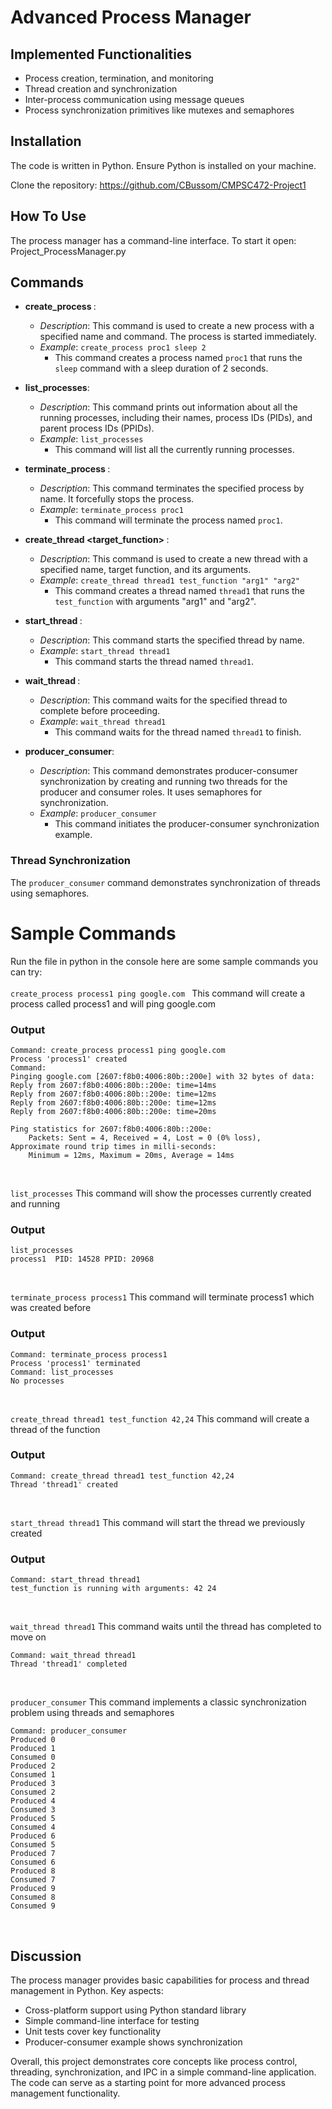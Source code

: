 # Advanced Process Manager

## Implemented Functionalities

- Process creation, termination, and monitoring
- Thread creation and synchronization  
- Inter-process communication using message queues
- Process synchronization primitives like mutexes and semaphores

## Installation  

The code is written in Python. Ensure Python is installed on your machine.

Clone the repository: https://github.com/CBussom/CMPSC472-Project1

## How To Use

The process manager has a command-line interface. To start it open: 
Project_ProcessManager.py

## Commands
- **create_process <name> <command>**:
  - *Description*: This command is used to create a new process with a specified name and command. The process is started immediately.
  - *Example*: `create_process proc1 sleep 2`
    - This command creates a process named `proc1` that runs the `sleep` command with a sleep duration of 2 seconds.

- **list_processes**:
  - *Description*: This command prints out information about all the running processes, including their names, process IDs (PIDs), and parent process IDs (PPIDs).
  - *Example*: `list_processes`
    - This command will list all the currently running processes.

- **terminate_process <name>**:
  - *Description*: This command terminates the specified process by name. It forcefully stops the process.
  - *Example*: `terminate_process proc1`
    - This command will terminate the process named `proc1`.

- **create_thread <name> <target_function> <arguments>**:
  - *Description*: This command is used to create a new thread with a specified name, target function, and its arguments.
  - *Example*: `create_thread thread1 test_function "arg1" "arg2"`
    - This command creates a thread named `thread1` that runs the `test_function` with arguments "arg1" and "arg2".

- **start_thread <name>**:
  - *Description*: This command starts the specified thread by name.
  - *Example*: `start_thread thread1`
    - This command starts the thread named `thread1`.

- **wait_thread <name>**:
  - *Description*: This command waits for the specified thread to complete before proceeding.
  - *Example*: `wait_thread thread1`
    - This command waits for the thread named `thread1` to finish.

- **producer_consumer**:
  - *Description*: This command demonstrates producer-consumer synchronization by creating and running two threads for the producer and consumer roles. It uses semaphores for synchronization.
  - *Example*: `producer_consumer`
    - This command initiates the producer-consumer synchronization example.

  
### Thread Synchronization   
The `producer_consumer` command demonstrates synchronization of threads using semaphores.

# Sample Commands

Run the file in python in the console here are some sample commands you can try: <br> <br> 
`create_process process1 ping google.com `
This command will create a process called process1 and will ping google.com

### Output 
```
Command: create_process process1 ping google.com   
Process 'process1' created
Command: 
Pinging google.com [2607:f8b0:4006:80b::200e] with 32 bytes of data:
Reply from 2607:f8b0:4006:80b::200e: time=14ms 
Reply from 2607:f8b0:4006:80b::200e: time=12ms 
Reply from 2607:f8b0:4006:80b::200e: time=12ms 
Reply from 2607:f8b0:4006:80b::200e: time=20ms 

Ping statistics for 2607:f8b0:4006:80b::200e:
    Packets: Sent = 4, Received = 4, Lost = 0 (0% loss),
Approximate round trip times in milli-seconds:
    Minimum = 12ms, Maximum = 20ms, Average = 14ms
```
<br> 

`list_processes` 
This command will show the processes currently created and running
### Output
```
list_processes
process1  PID: 14528 PPID: 20968
```
<br> 

`terminate_process process1`
This command will terminate process1 which was created before

### Output
```
Command: terminate_process process1
Process 'process1' terminated
Command: list_processes
No processes
```
<br> 

`create_thread thread1 test_function 42,24`
This command will create a thread of the function 

### Output
```
Command: create_thread thread1 test_function 42,24   
Thread 'thread1' created
```

<br> 

`start_thread thread1`
This command will start the thread we previously created 

### Output
```
Command: start_thread thread1  
test_function is running with arguments: 42 24
```
<br> 

`wait_thread thread1`
This command waits until the thread has completed to move on

```
Command: wait_thread thread1
Thread 'thread1' completed
```
<br> 

`producer_consumer`
This command implements a classic synchronization problem using threads and semaphores

```
Command: producer_consumer
Produced 0
Produced 1
Consumed 0
Produced 2
Consumed 1
Produced 3
Consumed 2
Produced 4
Consumed 3
Produced 5
Consumed 4
Produced 6
Consumed 5
Produced 7
Consumed 6
Produced 8
Consumed 7
Produced 9
Consumed 8
Consumed 9
```
<br> 

## Discussion

The process manager provides basic capabilities for process and thread management in Python. Key aspects:

- Cross-platform support using Python standard library
- Simple command-line interface for testing  
- Unit tests cover key functionality   
- Producer-consumer example shows synchronization

Overall, this project demonstrates core concepts like process control, threading, synchronization, and IPC in a simple command-line application. The code can serve as a starting point for more advanced process management functionality.
